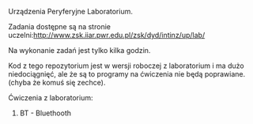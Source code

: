 Urządzenia Peryferyjne Laboratorium.

Zadania dostępne są na stronie uczelni:http://www.zsk.iiar.pwr.edu.pl/zsk/dyd/intinz/up/lab/

Na wykonanie zadań jest tylko kilka godzin.

Kod z tego repozytorium jest w wersji roboczej z laboratorium i ma dużo niedociągnięć, ale że są to programy na ćwiczenia nie będą poprawiane. (chyba że komuś się zechce).

Ćwiczenia z laboratorium:
1. BT - Bluethooth
